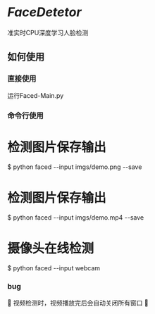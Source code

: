 # *FaceDetetor*

准实时CPU深度学习人脸检测

## 如何使用

### 直接使用

运行Faced-Main.py

### 命令行使用

# 检测图片保存输出
$ python faced --input imgs/demo.png --save

# 检测图片保存输出
$ python faced --input imgs/demo.mp4 --save

# 摄像头在线检测
$ python faced --input webcam

### bug

🚧 视频检测时，视频播放完后会自动关闭所有窗口 🚧
